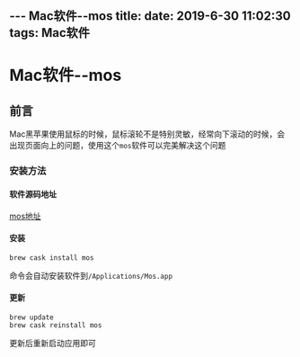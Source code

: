 --- Mac软件--mos
title: 
date: 2019-6-30 11:02:30
tags: Mac软件
---


# Mac软件--mos

## 前言

Mac黑苹果使用鼠标的时候，鼠标滚轮不是特别灵敏，经常向下滚动的时候，会出现页面向上的问题，使用这个`mos`软件可以完美解决这个问题

<!-- more -->
### 安装方法

#### 软件源码地址

[mos地址](https://github.com/Caldis/Mos)

#### 安装

```
brew cask install mos
```

命令会自动安装软件到`/Applications/Mos.app`

#### 更新

```
brew update
brew cask reinstall mos
```

更新后重新启动应用即可